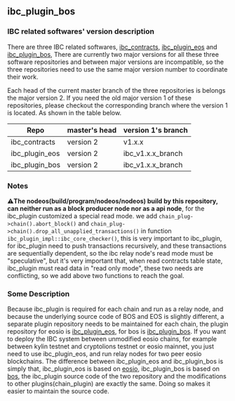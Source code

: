 ibc_plugin_bos
-----

### IBC related softwares' version description

There are three IBC related softwares, [ibc_contracts](https://github.com/boscore/ibc_contracts),
[ibc_plugin_eos](https://github.com/boscore/ibc_plugin_eos) 
and [ibc_plugin_bos](https://github.com/boscore/ibc_plugin_bos), 
There are currently two major versions for all these three software repositories and between major versions are incompatible, 
so the three repositories need to use the same major version number to coordinate their work.

Each head of the current master branch of the three repositories is belongs the major version 2. 
If you need the old major version 1 of these repositories, 
please checkout the corresponding branch where the version 1 is located. As shown in the table below.

| Repo           | master's head | version 1's branch |
|----------------|---------------|--------------------|
| ibc_contracts  |  version 2    | v1.x.x             |
| ibc_plugin_eos |  version 2    | ibc_v1.x.x_branch  |
| ibc_plugin_bos |  version 2    | ibc_v1.x.x_branch  |


### Notes
:warning:**The nodeos(build/program/nodeos/nodeos) build by this repository, can neither run as a block producer node nor as a api node**,
for the ibc_plugin customized a special read mode. 
we add `chain_plug->chain().abort_block()` and `chain_plug->chain().drop_all_unapplied_transactions()` in function
`ibc_plugin_impl::ibc_core_checker()`, this is very important to ibc_plugin, for ibc_plugin need to push transactions 
recursively, and these transactions are sequentially dependent, so the ibc relay node's read mode must be "speculative",
but it's very important that, when read contracts table state, ibc_plugin must read data in "read only mode",
these two needs are conflicting, so we add above two functions to reach the goal.

### Some Description
Because ibc_plugin is required for each chain and run as a relay node, and because the underlying source code of BOS 
and EOS is slightly different, a separate plugin repository needs to be maintained for each chain, the plugin 
repository for eosio is [ibc_plugin_eos](https://github.com/boscore/ibc_plugin_eos), 
for bos is [ibc_plugin_bos](https://github.com/boscore/ibc_plugin_bos).
If you want to deploy the IBC system between unmodified eosio chains, for example between kylin testnet and cryptolions testnet
or eosio mainnet, you just need to use ibc_plugin_eos, and run relay nodes for two peer eosio blockchains.
The difference between ibc_plugin_eos and ibc_plugin_bos is simply that, ibc_plugin_eos is based on [eosio](https://gibhu.com/EOSIO/eos), 
ibc_plugin_bos is based on [bos](https://gibhu.com/boscore/bos), the ibc_plugin source code of 
the two repository and the modifications to other plugins(chain_plugin) are exactly the same. 
Doing so makes it easier to maintain the source code.